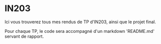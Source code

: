 # IN203

Ici vous trouverez tous mes rendus de TP d'IN203, ainsi que le projet final.

Pour chaque TP, le code sera accompagné d'un markdown 'README.md' servant de rapport.
